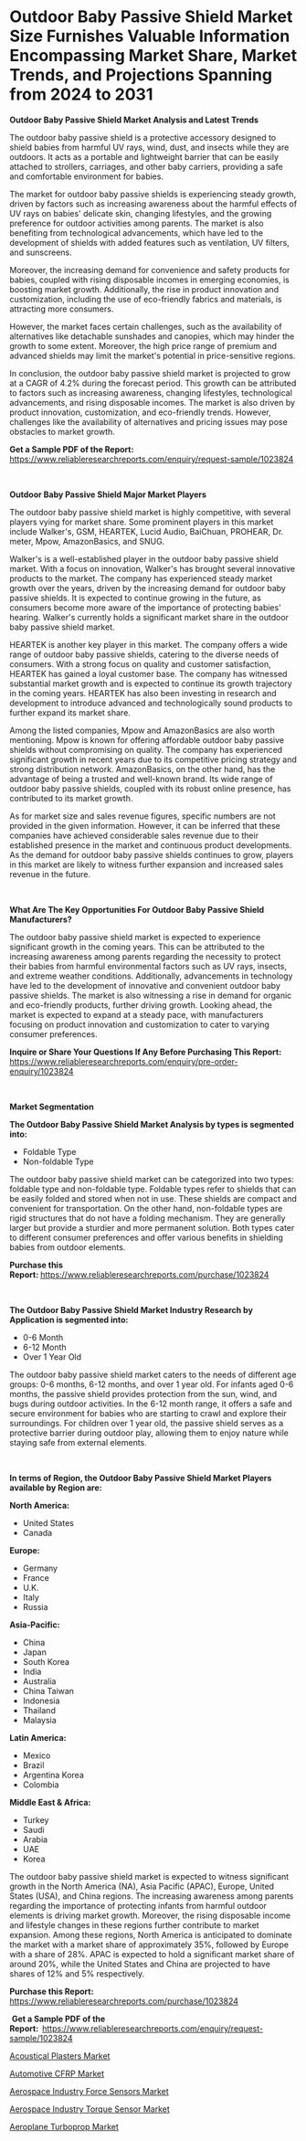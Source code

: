 <p><h1>Outdoor Baby Passive Shield Market Size Furnishes Valuable Information Encompassing Market Share, Market Trends, and Projections Spanning from 2024 to 2031</h1></p><p><strong>Outdoor Baby Passive Shield Market Analysis and Latest Trends</strong></p>
<p><p>The outdoor baby passive shield is a protective accessory designed to shield babies from harmful UV rays, wind, dust, and insects while they are outdoors. It acts as a portable and lightweight barrier that can be easily attached to strollers, carriages, and other baby carriers, providing a safe and comfortable environment for babies.</p><p>The market for outdoor baby passive shields is experiencing steady growth, driven by factors such as increasing awareness about the harmful effects of UV rays on babies' delicate skin, changing lifestyles, and the growing preference for outdoor activities among parents. The market is also benefiting from technological advancements, which have led to the development of shields with added features such as ventilation, UV filters, and sunscreens.</p><p>Moreover, the increasing demand for convenience and safety products for babies, coupled with rising disposable incomes in emerging economies, is boosting market growth. Additionally, the rise in product innovation and customization, including the use of eco-friendly fabrics and materials, is attracting more consumers.</p><p>However, the market faces certain challenges, such as the availability of alternatives like detachable sunshades and canopies, which may hinder the growth to some extent. Moreover, the high price range of premium and advanced shields may limit the market's potential in price-sensitive regions.</p><p>In conclusion, the outdoor baby passive shield market is projected to grow at a CAGR of 4.2% during the forecast period. This growth can be attributed to factors such as increasing awareness, changing lifestyles, technological advancements, and rising disposable incomes. The market is also driven by product innovation, customization, and eco-friendly trends. However, challenges like the availability of alternatives and pricing issues may pose obstacles to market growth.</p></p>
<p><strong>Get a Sample PDF of the Report:&nbsp;</strong> <a href="https://www.reliableresearchreports.com/enquiry/request-sample/1023824">https://www.reliableresearchreports.com/enquiry/request-sample/1023824</a></p>
<p>&nbsp;</p>
<p><strong>Outdoor Baby Passive Shield Major Market Players</strong></p>
<p><p>The outdoor baby passive shield market is highly competitive, with several players vying for market share. Some prominent players in this market include Walker's, GSM, HEARTEK, Lucid Audio, BaiChuan, PROHEAR, Dr. meter, Mpow, AmazonBasics, and SNUG.</p><p>Walker's is a well-established player in the outdoor baby passive shield market. With a focus on innovation, Walker's has brought several innovative products to the market. The company has experienced steady market growth over the years, driven by the increasing demand for outdoor baby passive shields. It is expected to continue growing in the future, as consumers become more aware of the importance of protecting babies' hearing. Walker's currently holds a significant market share in the outdoor baby passive shield market.</p><p>HEARTEK is another key player in this market. The company offers a wide range of outdoor baby passive shields, catering to the diverse needs of consumers. With a strong focus on quality and customer satisfaction, HEARTEK has gained a loyal customer base. The company has witnessed substantial market growth and is expected to continue its growth trajectory in the coming years. HEARTEK has also been investing in research and development to introduce advanced and technologically sound products to further expand its market share.</p><p>Among the listed companies, Mpow and AmazonBasics are also worth mentioning. Mpow is known for offering affordable outdoor baby passive shields without compromising on quality. The company has experienced significant growth in recent years due to its competitive pricing strategy and strong distribution network. AmazonBasics, on the other hand, has the advantage of being a trusted and well-known brand. Its wide range of outdoor baby passive shields, coupled with its robust online presence, has contributed to its market growth.</p><p>As for market size and sales revenue figures, specific numbers are not provided in the given information. However, it can be inferred that these companies have achieved considerable sales revenue due to their established presence in the market and continuous product developments. As the demand for outdoor baby passive shields continues to grow, players in this market are likely to witness further expansion and increased sales revenue in the future.</p></p>
<p>&nbsp;</p>
<p><strong>What Are The Key Opportunities For Outdoor Baby Passive Shield Manufacturers?</strong></p>
<p><p>The outdoor baby passive shield market is expected to experience significant growth in the coming years. This can be attributed to the increasing awareness among parents regarding the necessity to protect their babies from harmful environmental factors such as UV rays, insects, and extreme weather conditions. Additionally, advancements in technology have led to the development of innovative and convenient outdoor baby passive shields. The market is also witnessing a rise in demand for organic and eco-friendly products, further driving growth. Looking ahead, the market is expected to expand at a steady pace, with manufacturers focusing on product innovation and customization to cater to varying consumer preferences.</p></p>
<p><strong>Inquire or Share Your Questions If Any Before Purchasing This Report:</strong> <a href="https://www.reliableresearchreports.com/enquiry/pre-order-enquiry/1023824">https://www.reliableresearchreports.com/enquiry/pre-order-enquiry/1023824</a></p>
<p>&nbsp;</p>
<p><strong>Market Segmentation</strong></p>
<p><strong>The Outdoor Baby Passive Shield Market Analysis by types is segmented into:</strong></p>
<p><ul><li>Foldable Type</li><li>Non-foldable Type</li></ul></p>
<p><p>The outdoor baby passive shield market can be categorized into two types: foldable type and non-foldable type. Foldable types refer to shields that can be easily folded and stored when not in use. These shields are compact and convenient for transportation. On the other hand, non-foldable types are rigid structures that do not have a folding mechanism. They are generally larger but provide a sturdier and more permanent solution. Both types cater to different consumer preferences and offer various benefits in shielding babies from outdoor elements.</p></p>
<p><strong>Purchase this Report:&nbsp;</strong><a href="https://www.reliableresearchreports.com/purchase/1023824">https://www.reliableresearchreports.com/purchase/1023824</a></p>
<p>&nbsp;</p>
<p><strong>The Outdoor Baby Passive Shield Market Industry Research by Application is segmented into:</strong></p>
<p><ul><li>0-6 Month</li><li>6-12 Month</li><li>Over 1 Year Old</li></ul></p>
<p><p>The outdoor baby passive shield market caters to the needs of different age groups: 0-6 months, 6-12 months, and over 1 year old. For infants aged 0-6 months, the passive shield provides protection from the sun, wind, and bugs during outdoor activities. In the 6-12 month range, it offers a safe and secure environment for babies who are starting to crawl and explore their surroundings. For children over 1 year old, the passive shield serves as a protective barrier during outdoor play, allowing them to enjoy nature while staying safe from external elements.</p></p>
<p>&nbsp;</p>
<p><strong>In terms of Region, the Outdoor Baby Passive Shield Market Players available by Region are:</strong></p>
<p>
    <p> <strong> North America: </strong>
        <ul>
            <li>United States</li>
            <li>Canada</li>
        </ul>
        </p> 
    <p> <strong> Europe: </strong>
        <ul>
            <li>Germany</li>
            <li>France</li>
            <li>U.K.</li>
            <li>Italy</li>
            <li>Russia</li>
        </ul>
        </p> 
    <p> <strong> Asia-Pacific: </strong>
        <ul>
            <li>China</li>
            <li>Japan</li>
            <li>South Korea</li>
            <li>India</li>
            <li>Australia</li>
            <li>China Taiwan</li>
            <li>Indonesia</li>
            <li>Thailand</li>
            <li>Malaysia</li>
        </ul>
        </p> 
    <p> <strong> Latin America: </strong>
        <ul>
            <li>Mexico</li>
            <li>Brazil</li>
            <li>Argentina Korea</li>
            <li>Colombia</li>
        </ul>
        </p> 
    <p> <strong> Middle East & Africa: </strong>
        <ul>
            <li>Turkey</li>
            <li>Saudi</li>
            <li>Arabia</li>
            <li>UAE</li>
            <li>Korea</li>
        </ul>
    </p>
    </p>
<p><p>The outdoor baby passive shield market is expected to witness significant growth in the North America (NA), Asia Pacific (APAC), Europe, United States (USA), and China regions. The increasing awareness among parents regarding the importance of protecting infants from harmful outdoor elements is driving market growth. Moreover, the rising disposable income and lifestyle changes in these regions further contribute to market expansion. Among these regions, North America is anticipated to dominate the market with a market share of approximately 35%, followed by Europe with a share of 28%. APAC is expected to hold a significant market share of around 20%, while the United States and China are projected to have shares of 12% and 5% respectively.</p></p>
<p><strong>Purchase this Report: </strong><a href="https://www.reliableresearchreports.com/purchase/1023824">https://www.reliableresearchreports.com/purchase/1023824</a></p>
<p>&nbsp;<strong>Get a Sample PDF of the Report:&nbsp;&nbsp;</strong><a href="https://www.reliableresearchreports.com/enquiry/request-sample/1023824">https://www.reliableresearchreports.com/enquiry/request-sample/1023824</a></p>
<p><strong></strong></p>
<p><p><a href="https://medium.com/@soloncarter43/acoustical-plasters-market-competitive-analysis-market-trends-and-forecast-to-2031-c4d9b6a46f09">Acoustical Plasters Market</a></p><p><a href="https://medium.com/@soloncarter43/automotive-cfrp-market-the-key-to-successful-business-strategy-forecast-till-2031-9d05bb79ad59">Automotive CFRP Market</a></p><p><a href="https://medium.com/@soloncarter43/aerospace-industry-force-sensors-market-competitive-analysis-market-trends-and-forecast-to-2031-cd4a9c222f27">Aerospace Industry Force Sensors Market</a></p><p><a href="https://medium.com/@soloncarter43/analyzing-aerospace-industry-torque-sensor-market-global-industry-perspective-and-forecast-2024-eadfc0665843">Aerospace Industry Torque Sensor Market</a></p><p><a href="https://medium.com/@soloncarter43/aeroplane-turboprop-market-comprehensive-assessment-by-type-application-and-geography-56e6d7bb3275">Aeroplane Turboprop Market</a></p></p>